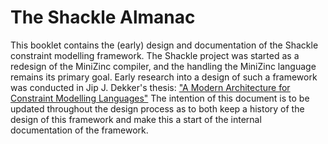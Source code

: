 # The Shackle Almanac

This booklet contains the (early) design and documentation of the Shackle constraint modelling framework.
The Shackle project was started as a redesign of the MiniZinc compiler, and the handling the MiniZinc language remains its primary goal.
Early research into a design of such a framework was conducted in Jip J. Dekker's thesis: ["A Modern Architecture for Constraint Modelling Languages"](https://bridges.monash.edu/articles/thesis/A_Modern_Architecture_for_Constraint_Modelling_Languages/16968229)
The intention of this document is to be updated throughout the design process as to both keep a history of the design of this framework and make this a start of the internal documentation of the framework.
